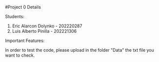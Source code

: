#Project 0 Details

Students:
1. Eric Alarcon Dolynko - 202220287
2. Luis Alberto Pinilla - 202221306

Important Features:

In order to test the code, please upload in the folder "Data" the txt file you want to check.

